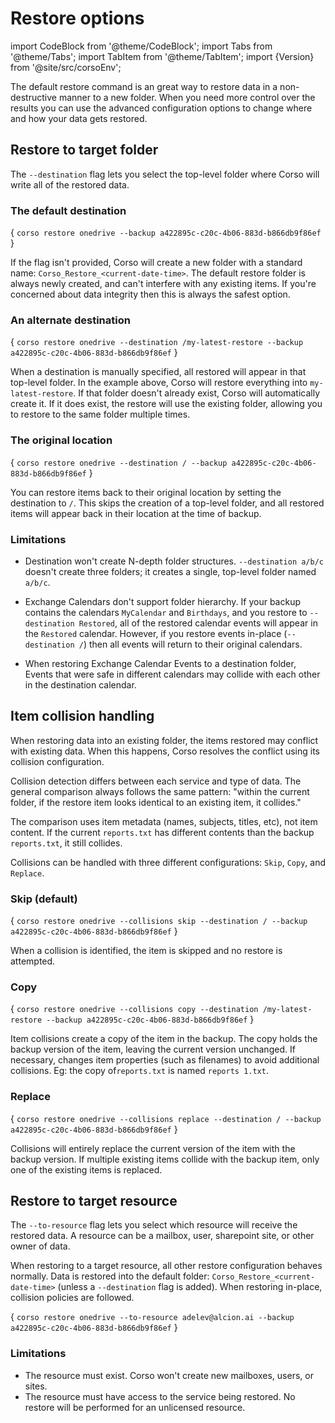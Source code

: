 # Restore options

import CodeBlock from '@theme/CodeBlock';
import Tabs from '@theme/Tabs';
import TabItem from '@theme/TabItem';
import {Version} from '@site/src/corsoEnv';

The default restore command is an great way to restore data in a non-destructive
manner to a new folder. When you need more control over the results you can
use the advanced configuration options to change where and how your data
gets restored.

## Restore to target folder

The `--destination` flag lets you select the top-level folder where Corso will
write all of the restored data.

### The default destination

<CodeBlock language="bash">{
    `corso restore onedrive --backup a422895c-c20c-4b06-883d-b866db9f86ef`
}</CodeBlock>

If the flag isn't provided, Corso will create a new folder with a standard name:
`Corso_Restore_<current-date-time>`. The default restore folder is always newly
created, and can't interfere with any existing items. If you're concerned about
data integrity then this is always the safest option.

### An alternate destination

<CodeBlock language="bash">{
    `corso restore onedrive --destination /my-latest-restore --backup a422895c-c20c-4b06-883d-b866db9f86ef`
}</CodeBlock>

When a destination is manually specified, all restored will appear in that top-level
folder. In the example above, Corso will restore everything into `my-latest-restore`.
If that folder doesn't already exist, Corso will automatically create it. If it does
exist, the restore will use the existing folder, allowing you to restore to the same
folder multiple times.

### The original location

<CodeBlock language="bash">{
    `corso restore onedrive --destination / --backup a422895c-c20c-4b06-883d-b866db9f86ef`
}</CodeBlock>

You can restore items back to their original location by setting the destination
to `/`. This skips the creation of a top-level folder, and all restored items will
appear back in their location at the time of backup.

### Limitations

* Destination won't create N-depth folder structures. `--destination a/b/c`
doesn't create three folders; it creates a single, top-level folder named `a/b/c`.

* Exchange Calendars don't support folder hierarchy. If your backup contains the
calendars `MyCalendar` and `Birthdays`, and you restore to `--destination Restored`,
all of the restored calendar events will appear in the `Restored` calendar. However,
if you restore events in-place (`--destination /`) then all events will return to
their original calendars.

* When restoring Exchange Calendar Events to a destination folder, Events that were
safe in different calendars may collide with each other in the destination calendar.

## Item collision handling

When restoring data into an existing folder, the items restored may conflict
with existing data. When this happens, Corso resolves the conflict using its
collision configuration.

Collision detection differs between each service and type of data. The general
comparison always follows the same pattern: "within the current folder, if the
restore item looks identical to an existing item, it collides."

The comparison uses item metadata (names, subjects, titles, etc), not item content.
If the current `reports.txt` has different contents than the backup `reports.txt`,
it still collides.

Collisions can be handled with three different configurations: `Skip`, `Copy`,
and `Replace`.

### Skip (default)

<CodeBlock language="bash">{
    `corso restore onedrive --collisions skip --destination / --backup a422895c-c20c-4b06-883d-b866db9f86ef`
}</CodeBlock>

When a collision is identified, the item is skipped and
no restore is attempted.

### Copy

<CodeBlock language="bash">{
    `corso restore onedrive --collisions copy --destination /my-latest-restore --backup a422895c-c20c-4b06-883d-b866db9f86ef`
}</CodeBlock>

Item collisions create a copy of the item in the backup. The copy holds the backup
version of the item, leaving the current version unchanged. If necessary, changes
item properties (such as filenames) to avoid additional collisions. Eg:
the copy of`reports.txt` is named `reports 1.txt`.

### Replace

<CodeBlock language="bash">{
    `corso restore onedrive --collisions replace --destination / --backup a422895c-c20c-4b06-883d-b866db9f86ef`
}</CodeBlock>

Collisions will entirely replace the current version of the item with the backup
version. If multiple existing items collide with the backup item, only one of the
existing items is replaced.

## Restore to target resource

The `--to-resource` flag lets you select which resource will receive the restored data.
A resource can be a mailbox, user, sharepoint site, or other owner of data.

When restoring to a target resource, all other restore configuration behaves normally.
Data is restored into the default folder: `Corso_Restore_<current-date-time>` (unless a
`--destination` flag is added). When restoring in-place, collision policies are followed.

<CodeBlock language="bash">{
    `corso restore onedrive --to-resource adelev@alcion.ai --backup a422895c-c20c-4b06-883d-b866db9f86ef`
}</CodeBlock>

### Limitations

* The resource must exist. Corso won't create new mailboxes, users, or sites.
* The resource must have access to the service being restored. No restore will be
performed for an unlicensed resource.
